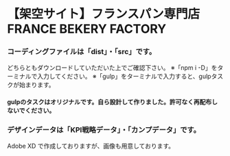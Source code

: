# 【架空サイト】フランスパン専門店　FRANCE BEKERY FACTORY  
### コーディングファイルは「dist」・「src」です。
どちらともダウンロードしていただいた上でご確認下さい。
※「npm i -D」をターミナルで入力してください。
※「gulp」をターミナルで入力すると、gulpタスクが始まります。  
#### gulpのタスクはオリジナルです。自ら設計して作りました。許可なく再配布しないでください。  
### デザインデータは「KPI戦略データ」・「カンプデータ」です。
Adobe XD で作成しておりますが、画像も用意しております。
